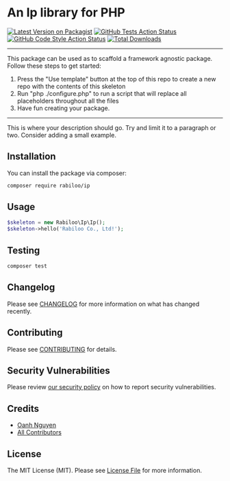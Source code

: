 # An Ip library for PHP

[![Latest Version on Packagist](https://img.shields.io/packagist/v/rabiloo/ip.svg?style=flat-square)](https://packagist.org/packages/rabiloo/ip)
[![GitHub Tests Action Status](https://img.shields.io/github/workflow/status/rabiloo/php-ip/run-tests?label=tests)](https://github.com/rabiloo/php-ip/actions?query=workflow%3ATests+branch%3Amaster)
[![GitHub Code Style Action Status](https://img.shields.io/github/workflow/status/rabiloo/php-ip/Check%20&%20fix%20styling?label=code%20style)](https://github.com/rabiloo/php-ip/actions?query=workflow%3A"Check+%26+fix+styling"+branch%3Amaster)
[![Total Downloads](https://img.shields.io/packagist/dt/rabiloo/ip.svg?style=flat-square)](https://packagist.org/packages/rabiloo/ip)

---
This package can be used as to scaffold a framework agnostic package. Follow these steps to get started:

1. Press the "Use template" button at the top of this repo to create a new repo with the contents of this skeleton
2. Run "php ./configure.php" to run a script that will replace all placeholders throughout all the files
3. Have fun creating your package.
---

This is where your description should go. Try and limit it to a paragraph or two. Consider adding a small example.

## Installation

You can install the package via composer:

```bash
composer require rabiloo/ip
```

## Usage

```php
$skeleton = new Rabiloo\Ip\Ip();
$skeleton->hello('Rabiloo Co., Ltd!');
```

## Testing

```bash
composer test
```

## Changelog

Please see [CHANGELOG](CHANGELOG.md) for more information on what has changed recently.

## Contributing

Please see [CONTRIBUTING](.github/CONTRIBUTING.md) for details.

## Security Vulnerabilities

Please review [our security policy](../../security/policy) on how to report security vulnerabilities.

## Credits

- [Oanh Nguyen](https://github.com/oanhnn)
- [All Contributors](../../contributors)

## License

The MIT License (MIT). Please see [License File](LICENSE.md) for more information.
